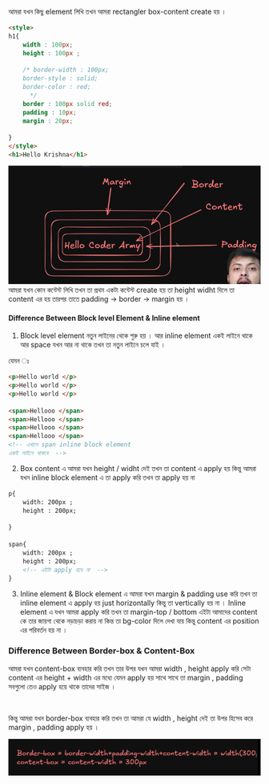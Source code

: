 আমরা যখন কিছু element লিখি  তখন আমরা rectangler box-content create হয় । 
```html
<style>
h1{
    width : 100px;
    height : 100px ;

    /* border-width : 100px;
    border-style : solid; 
    border-color : red; 
      */
    border : 100px solid red; 
    padding : 10px;
    margin : 20px; 
    
}    
</style>
<h1>Hello Krishna</h1>
```
![alt text](image.png)
আমরা যখন কোন কন্টেন্ট লিখি তখন তা প্রথম একটা কন্টেন্ট create হয় তা height widht দিলে তা content এর হয় তারপর তাতে padding -> border -> margin হয় । 


#### Difference Between Block level Element & Inline element 

1. Block level element নতুন লাইনের থেকে শুরু হয় । আর inline element একই লাইনে থাকে আর space যখন আর না থাকে তখন তা নতুন লাইনে চলে যাই । 

যেমন ঃ 

```html 
<p>Hello world </p> 
<p>Hello world </p> 
<p>Hello world </p> 

<span>Hellooo </span> 
<span>Hellooo </span> 
<span>Hellooo </span> 
<span>Hellooo </span> 
<!-- এখানে span inline block element
একই লাইনে থাকবে  -->
```

2.  Box content এ আমরা যখন height / widht দেই তখন তা content এ apply হয় কিন্তু আমরা যখন inline block element এ তা apply করি তখন তা apply হয় না 

```html
p{
    width: 200px ; 
    height : 200px;

}

span{
    width: 200px ; 
    height : 200px; 
    <!-- এইটা apply হবে না  -->
}
```

3. Inline element & Block element এ আমরা যখন margin & padding use করি তখন তা inline element এ  apply হয় just horizontally কিন্তু তা vertically হয় না । Inline element এ যখন আমরা apply করি তখন তা margin-top / bottom এইটা আমাদের content কে তার জায়গা থেকে নড়াচড়া করায় না কিন্ত তা bg-color দিলে দেখা যায় কিন্তু content এর position এর পরিবর্তন হয় না । 



### Difference Between Border-box & Content-Box 

আমরা যখন content-box ব্যবহার করি তখন তার উপর যখন আমরা width , height apply করি সেটা content এর height + width এর  মধ্যে যেমন apply হয় সাথে সাথে তা margin , padding সবগুলো তেও apply হয়ে থাকে  তাদের সাইজ । 

<br>

কিন্তু আমরা যখন border-box ব্যবহার করি তখন তা আমরা যে width , height দেই তা উপর হিসেব করে margin , padding apply হয় । 




![alt text](image-1.png)
